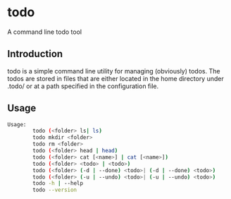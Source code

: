 # todo
A command line todo tool

## Introduction

todo is a simple command line utility for managing (obviously) todos. The todos are stored in files that are either located in the home directory under .todo/ or at a path specified in the configuration file.

## Usage
```bash
Usage:
        todo (<folder> ls| ls)
        todo mkdir <folder>
        todo rm <folder>
        todo (<folder> head | head)
        todo (<folder> cat [<name>] | cat [<name>])
        todo (<folder> <todo> | <todo>)
        todo (<folder> (-d | --done) <todo>| (-d | --done) <todo>)
        todo (<folder> (-u | --undo) <todo>| (-u | --undo) <todo>)
        todo -h | --help
        todo --version
```

